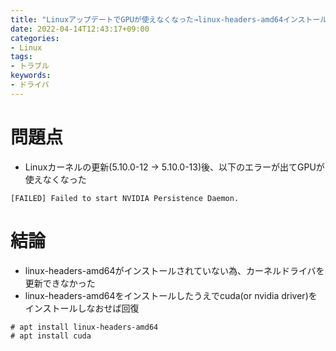 ```yaml
---
title: "LinuxアップデートでGPUが使えなくなった→linux-headers-amd64インストール"
date: 2022-04-14T12:43:17+09:00
categories:
- Linux
tags:
- トラブル
keywords:
- ドライバ
---
```

# 問題点
- Linuxカーネルの更新(5.10.0-12 -> 5.10.0-13)後、以下のエラーが出てGPUが使えなくなった
```
[FAILED] Failed to start NVIDIA Persistence Daemon.
```

# 結論
- linux-headers-amd64がインストールされていない為、カーネルドライバを更新できなかった
- linux-headers-amd64をインストールしたうえでcuda(or nvidia driver)をインストールしなおせば回復
```
# apt install linux-headers-amd64
# apt install cuda
```
